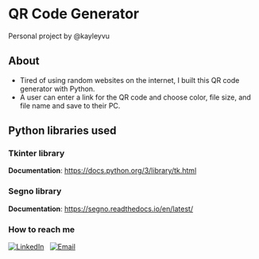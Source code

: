 # QR Code Generator 
Personal project by @kayleyvu

## About
* Tired of using random websites on the internet, I built this QR code generator with Python.
* A user can enter a link for the QR code and choose color, file size, and file name and save to their PC. 

## Python libraries used 
### Tkinter library
**Documentation**: https://docs.python.org/3/library/tk.html 
### Segno library 
**Documentation**: https://segno.readthedocs.io/en/latest/ 

### How to reach me 
[![LinkedIn](https://img.shields.io/badge/LinkedIn-0077b5)](https://www.linkedin.com/in/kayley-vu/)
&nbsp;
[![Email](https://img.shields.io/badge/kayleytvu@gmail.com-red)](mailto:kayleytvu@gmail.com)


